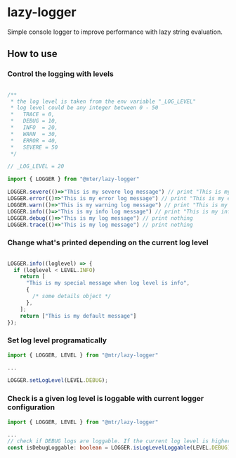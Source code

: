 # lazy-logger

Simple console logger to improve performance with lazy string evaluation.

## How to use

### Control the logging with levels

``` typescript

/**
 * the log level is taken from the env variable "_LOG_LEVEL"
 * log level could be any integer between 0 - 50
 *   TRACE = 0,
 *   DEBUG = 10,
 *   INFO  = 20,
 *   WARN  = 30,
 *   ERROR = 40,
 *   SEVERE = 50
 */

// _LOG_LEVEL = 20

import { LOGGER } from "@mter/lazy-logger"

LOGGER.severe(()=>"This is my severe log message") // print "This is my severe log message"
LOGGER.error(()=>"This is my error log message") // print "This is my error log message"
LOGGER.warn(()=>"This is my warning log message") // print "This is my warning log message"
LOGGER.info(()=>"This is my info log message") // print "This is my info log message"
LOGGER.debug(()=>"This is my log message") // print nothing
LOGGER.trace(()=>"This is my log message") // print nothing

```

### Change what's printed depending on the current log level

``` typescript

LOGGER.info((loglevel) => {
  if (loglevel < LEVEL.INFO)
    return [
      "This is my special message when log level is info",
      {
        /* some details object */
      },
    ];
    return ["This is my default message"]
});

```

### Set log level programatically

``` typescript
import { LOGGER, LEVEL } from "@mtr/lazy-logger"

...

LOGGER.setLogLevel(LEVEL.DEBUG); 

```

### Check is a given log level is loggable with current logger configuration

``` typescript
import { LOGGER, LEVEL } from "@mtr/lazy-logger"

...
// check if DEBUG logs are loggable. If the current log level is higher than DEBUG. this will return false;
const isDebugLoggable: boolean = LOGGER.isLogLevelLoggable(LEVEL.DEBUG); 

```